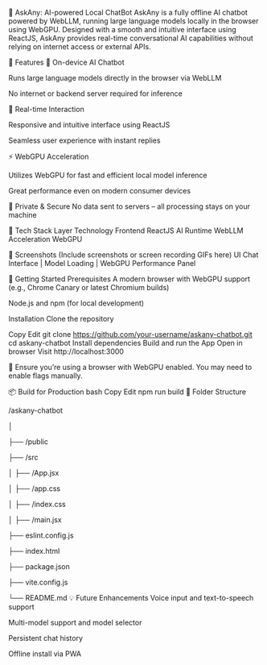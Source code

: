 🧠 AskAny: AI-powered Local ChatBot
AskAny is a fully offline AI chatbot powered by WebLLM, running large language models locally in the browser using WebGPU. Designed with a smooth and intuitive interface using ReactJS, AskAny provides real-time conversational AI capabilities without relying on internet access or external APIs.

🚀 Features
🤖 On-device AI Chatbot

Runs large language models directly in the browser via WebLLM

No internet or backend server required for inference

💬 Real-time Interaction

Responsive and intuitive interface using ReactJS

Seamless user experience with instant replies

⚡ WebGPU Acceleration

Utilizes WebGPU for fast and efficient local model inference

Great performance even on modern consumer devices

🔐 Private & Secure
No data sent to servers – all processing stays on your machine

🧰 Tech Stack
Layer	Technology
Frontend	ReactJS
AI Runtime	WebLLM
Acceleration	WebGPU

📸 Screenshots
(Include screenshots or screen recording GIFs here)
UI Chat Interface | Model Loading | WebGPU Performance Panel

🏁 Getting Started
Prerequisites
A modern browser with WebGPU support (e.g., Chrome Canary or latest Chromium builds)

Node.js and npm (for local development)

Installation
Clone the repository


Copy
Edit
git clone https://github.com/your-username/askany-chatbot.git
cd askany-chatbot
Install dependencies
Build and run the App
Open in browser
Visit http://localhost:3000

📝 Ensure you’re using a browser with WebGPU enabled. You may need to enable flags manually.

📦 Build for Production
bash
Copy
Edit
npm run build
📄 Folder Structure 

/askany-chatbot

│

├── /public      

├── /src

│   ├── /App.jsx      

│   ├── /app.css           

│   ├── /index.css

│   ├── /main.jsx           

├── eslint.config.js             

├── index.html

├── package.json

├── vite.config.js           

└── README.md
💡 Future Enhancements
Voice input and text-to-speech support

Multi-model support and model selector

Persistent chat history

Offline install via PWA
